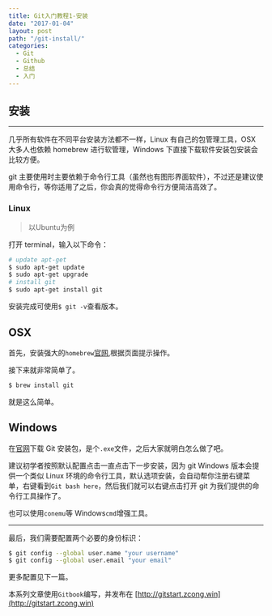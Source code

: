 ```yaml
---
title: Git入门教程1-安装
date: "2017-01-04"
layout: post
path: "/git-install/"
categories:
  - Git
  - Github
  - 总结
  - 入门
---
```


## 安装

---

几乎所有软件在不同平台安装方法都不一样，Linux 有自己的包管理工具，OSX 大多人也依赖 homebrew 进行软管理，Windows 下直接下载软件安装包安装会比较方便。

git 主要使用时主要依赖于命令行工具（虽然也有图形界面软件），不过还是建议使用命令行，等你适用了之后，你会真的觉得命令行方便简洁高效了。

<!--more-->

### Linux
> 以Ubuntu为例

打开 terminal，输入以下命令：
```sh
# update apt-get
$ sudo apt-get update
$ sudo apt-get upgrade
# install git
$ sudo apt-get install git
```
安装完成可使用`$ git -v`查看版本。

## OSX

首先，安装强大的`homebrew`[官网](http://brew.sh/index_zh-cn.html),根据页面提示操作。

接下来就非常简单了。
```sh
$ brew install git
```

就是这么简单。

## Windows

在[官网](https://git-for-windows.github.io/)下载 Git 安装包，是个`.exe`文件，之后大家就明白怎么做了吧。

建议初学者按照默认配置点击一直点击下一步安装，因为 git Windows 版本会提供一个类似 Linux 环境的命令行工具，默认选项安装，会自动帮你注册右键菜单，右键看到`Git bash here`，然后我们就可以右键点击打开 git 为我们提供的命令行工具操作了。

也可以使用`conemu`等 Windows`cmd`增强工具。

---

最后，我们需要配置两个必要的身份标识：
```sh
$ git config --global user.name "your username"
$ git config --global user.email "your email"
```
更多配置见下一篇。

本系列文章使用`Gitbook`编写，并发布在 [http://gitstart.zcong.win](http://gitstart.zcong.win)
